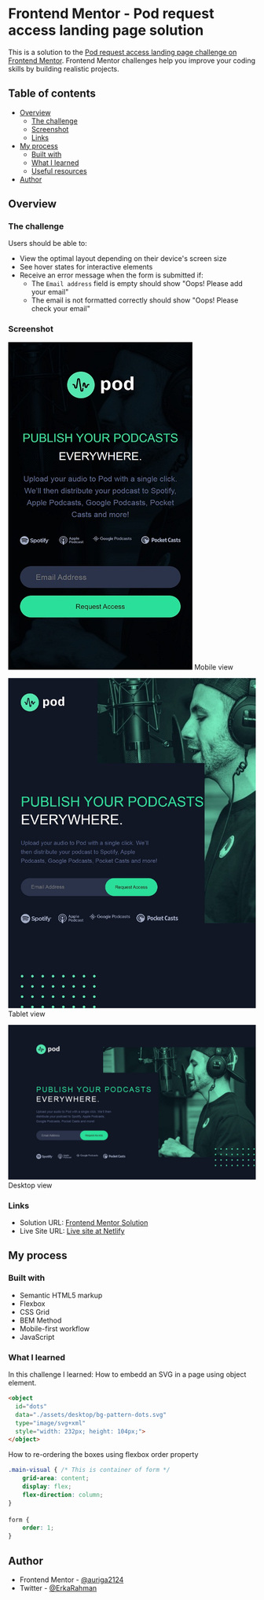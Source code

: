 # Frontend Mentor - Pod request access landing page solution

This is a solution to the [Pod request access landing page challenge on Frontend Mentor](https://www.frontendmentor.io/challenges/pod-request-access-landing-page-eyTmdkLSG). Frontend Mentor challenges help you improve your coding skills by building realistic projects. 

## Table of contents

- [Overview](#overview)
  - [The challenge](#the-challenge)
  - [Screenshot](#screenshot)
  - [Links](#links)
- [My process](#my-process)
  - [Built with](#built-with)
  - [What I learned](#what-i-learned)
  - [Useful resources](#useful-resources)
- [Author](#author)

## Overview

### The challenge

Users should be able to:

- View the optimal layout depending on their device's screen size
- See hover states for interactive elements
- Receive an error message when the form is submitted if:
  - The `Email address` field is empty should show "Oops! Please add your email"
  - The email is not formatted correctly should show "Oops! Please check your email"

### Screenshot

![](./screenshot/mobile.jpg)
Mobile view

![](./screenshot/tablet.jpg)
Tablet view

![](./screenshot/desktop.jpg)
Desktop view

### Links

- Solution URL: [Frontend Mentor Solution](https://www.frontendmentor.io/solutions/pod-request-access-landing-page-9F5Hs6A8bq)
- Live Site URL: [Live site at Netlify](https://auriga-pod-request-access.netlify.app)

## My process

### Built with

- Semantic HTML5 markup
- Flexbox
- CSS Grid
- BEM Method
- Mobile-first workflow
- JavaScript

### What I learned

In this challenge I learned:
How to embedd an SVG in a page using object element.

```html
<object 
  id="dots"
  data="./assets/desktop/bg-pattern-dots.svg" 
  type="image/svg+xml"
  style="width: 232px; height: 104px;">
</object>
```
How to re-ordering the boxes using flexbox order property

```css
.main-visual { /* This is container of form */
    grid-area: content;
    display: flex;
    flex-direction: column;
}

form {
    order: 1;
}
```

## Author

- Frontend Mentor - [@auriga2124](https://www.frontendmentor.io/profile/auriga2124)
- Twitter - [@ErkaRahman](https://twitter.com/ErkaRahman)
